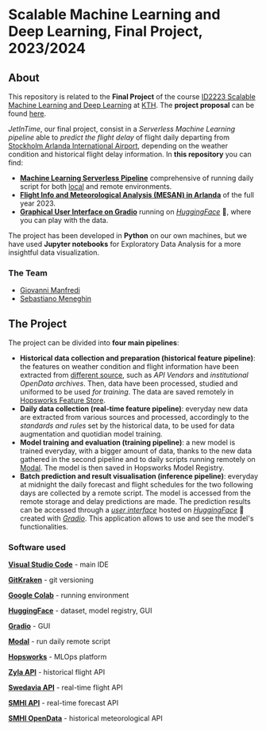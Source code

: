 # Scalable Machine Learning and Deep Learning, Final Project, 2023/2024

## About
This repository is related to the **Final Project** of the course [ID2223 Scalable Machine Learning and Deep Learning](https://www.kth.se/student/kurser/kurs/ID2223?l=en) at [KTH](https://www.kth.se). The **project proposal** can be found [here](https://github.com/SebastianoMeneghin/sml-project-2023-manfredi-meneghin/blob/main/SML_FinalProject_ProjectProposal_ManfrediMeneghin.pdf).

*JetInTime*, our final project, consist in a *Serverless Machine Learning pipeline* able to *predict the flight delay* of flight daily departing from [Stockholm Arlanda International Airport](https://www.swedavia.se/arlanda/), depending on the weather condition and historical flight delay information.
In **this repository** you can find:
- [**Machine Learning Serverless Pipeline**](https://github.com/SebastianoMeneghin/sml-project-2023-manfredi-meneghin/tree/main/src) comprehensive of running daily script for both [local](https://github.com/SebastianoMeneghin/sml-project-2023-manfredi-meneghin/tree/main/src/local_daily_scripts) and remote environments.
- [**Flight Info and Meteorological Analysis (MESAN) in Arlanda**](https://github.com/SebastianoMeneghin/sml-project-2023-manfredi-meneghin/tree/main/datasets/) of the full year 2023.
- [**Graphical User Interface on Gradio**](https://github.com/SebastianoMeneghin/sml-project-2023-manfredi-meneghin/tree/main/src/hugging_face_user_interface) running on [*HuggingFace*](https://huggingface.co/spaces/SebastianoMeneghin/flight_delay) 🤗, where you can play with the data.

The project has been developed in **Python** on our own machines, but we have used **Jupyter notebooks** for Exploratory Data Analysis for a more insightful data visualization.

### The Team

* [Giovanni Manfredi](https://github.com/Silemo)
* [Sebastiano Meneghin](https://github.com/SebastianoMeneghin)


## The Project
The project can be divided into **four main pipelines**:
- **Historical data collection and preparation (historical feature pipeline)**: the features on weather condition and flight information have been extracted from [different source](#Results), such as *API Vendors* and *institutional OpenData archives*. Then, data have been processed, studied and uniformed to be used *for training*. The data are saved remotely in [Hopsworks Feature Store](https://www.hopsworks.ai/).
- **Daily data collection (real-time feature pipeline)**: everyday new data are extracted from various sources and processed, accordingly to the *standards and rules* set by the historical data, to be used for data augmentation and quotidian model training.
- **Model training and evaluation (training pipeline)**: a new model is trained everyday, with a bigger amount of data, thanks to the new data gathered in the second pipeline and to daily scripts running remotely on [Modal](https://modal.com/). The model is then saved in Hopsworks Model Registry.
- **Batch prediction and result visualisation (inference pipeline)**: everyday at midnight the daily forecast and flight schedules for the two following days are collected by a remote script. The model is accessed from the remote storage and delay predictions are made. The prediction results can be accessed through a [*user interface*](https://huggingface.co/spaces/SebastianoMeneghin/flight_delay) hosted on [*HuggingFace*](https://huggingface.co/) 🤗 created with [*Gradio*](https://www.gradio.app/). This application allows to use and see the model's functionalities.


### Software used

[**Visual Studio Code**](https://code.visualstudio.com/) - main IDE

[**GitKraken**](https://www.gitkraken.com/) - git versioning

[**Google Colab**](https://colab.research.google.com/) - running environment

[**HuggingFace**](https://huggingface.co/) - dataset, model registry, GUI

[**Gradio**](https://www.gradio.app/) - GUI

[**Modal**](https://modal.com/) - run daily remote script

[**Hopsworks**](https://www.hopsworks.ai/) - MLOps platform

[**Zyla API**](https://zylalabs.com/) - historical flight API

[**Swedavia API**](https://apideveloper.swedavia.se/) - real-time flight API

[**SMHI API**](https://opendata.smhi.se/apidocs/metfcst/index.html) - real-time forecast API

[**SMHI OpenData**](https://opendata-download-metanalys.smhi.se/) - historical meteorological API
